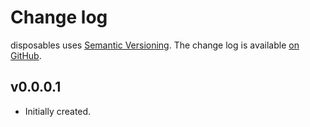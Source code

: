 Change log
==========

disposables uses [Semantic Versioning][1].
The change log is available [on GitHub][2].

[1]: http://semver.org/spec/v2.0.0.html
[2]: https://github.com/githubuser/disposables/releases

## v0.0.0.1

* Initially created.
